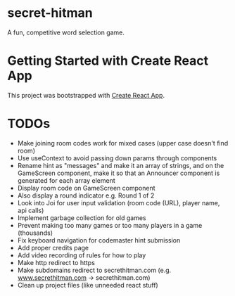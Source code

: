 # secret-hitman
A fun, competitive word selection game. 

# Getting Started with Create React App

This project was bootstrapped with [Create React App](https://github.com/facebook/create-react-app).

# TODOs
* Make joining room codes work for mixed cases (upper case doesn't find room)
* Use useContext to avoid passing down params through components
* Rename hint as "messages" and make it an array of strings, and on the GameScreen component, make it so that an Announcer component is generated for each array element
* Display room code on GameScreen component
* Also display a round indicator e.g. Round 1 of 2
* Look into Joi for user input validation (room code (URL), player name, api calls)
* Implement garbage collection for old games
* Prevent making too many games or too many players in a game (thousands)
* Fix keyboard navigation for codemaster hint submission
* Add proper credits page
* Add video recording of rules for how to play
* Make http redirect to https
* Make subdomains redirect to secrethitman.com (e.g. www.secrethitman.com -> secrethitman.com)
* Clean up project files (like unneeded react stuff)